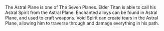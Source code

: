 The Astral Plane is one of The Seven Planes.  Elder Titan is able to call his  Astral Spirit from the Astral Plane. Enchanted alloys can be found in Astral Plane, and used to craft weapons.
Void Spirit can create tears in the Astral Plane, allowing him to traverse through and damage everything in his path.
